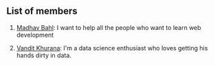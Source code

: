 ## List of members

1. [Madhav Bahl](https://github.com/MadhavBahlMD): I want to help all the people who want to learn web development

2. [Vandit Khurana](https://github.com/vanditkhurana): I'm a data science enthusiast who loves getting his hands dirty in data. 
